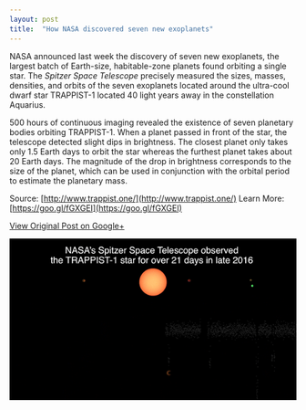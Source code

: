 ```yaml
---
layout: post
title:  "How NASA discovered seven new exoplanets"
---
```


NASA announced last week the discovery of seven new exoplanets, the largest batch of Earth-size, habitable-zone planets found orbiting a single star. The _Spitzer Space Telescope_ precisely measured the sizes, masses, densities, and orbits of the seven exoplanets located around the ultra-cool dwarf star TRAPPIST-1 located 40 light years away in the constellation Aquarius.

500 hours of continuous imaging revealed the existence of seven planetary bodies orbiting TRAPPIST-1. When a planet passed in front of the star, the telescope detected slight dips in brightness. The closest planet only takes only 1.5 Earth days to orbit the star whereas the furthest planet takes about 20 Earth days. The magnitude of the drop in brightness corresponds to the size of the planet, which can be used in conjunction with the orbital period to estimate the planetary mass.

Source: [http://www.trappist.one/](http://www.trappist.one/)
Learn More: [https://goo.gl/fGXGEI](https://goo.gl/fGXGEI)

[View Original Post on Google+](https://plus.google.com/+ColinSullender/posts/YLsbqtbppVr)

![How NASA discovered seven new exoplanets](/assets/img/2017-03-05-Exoplanets.gif)
